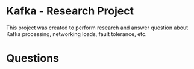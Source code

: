 # Kafka - Research Project 
This project was created to perform research and answer question about Kafka processing, networking loads, fault tolerance, etc. 




# Questions 

